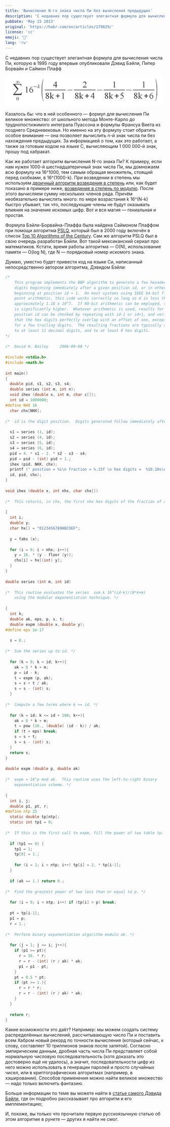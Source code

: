 ```yaml
---
title: 'Вычисление N-го знака числа Пи без вычисления предыдущих'
description: 'С недавних пор существует элегантная формула для вычисления числа Пи, которую в 1995 году впервые опубликовали Дэвид Бэйли, Питер Борвайн и Саймон Плафф'
pubDate: 'May 15 2013'
original: 'https://habr.com/en/articles/179829/'
license: 'cc'
emoji: '🔢'
lang: 'ru'
---
```


С недавних пор существует элегантная формула для вычисления числа Пи, которую в 1995 году впервые опубликовали Дэвид Бэйли, Питер Борвайн и Саймон Плафф

![Формула Бэйли-Борвайна-Плаффа](../../blog-images/nth-digit-of-pi.png)

Казалось бы: что в ней особенного — формул для вычисления Пи великое множество: от школьного метода Монте-Карло до труднопостижимого интеграла Пуассона и формулы Франсуа Виета из позднего Средневековья. Но именно на эту формулу стоит обратить особое внимание — она позволяет вычислить n-й знак числа пи без нахождения предыдущих. За информацией о том, как это работает, а также за готовым кодом на языке C, вычисляющим 1 000 000-й знак, прошу под хабракат.

Как же работает алгоритм вычисления N-го знака Пи?
К примеру, если нам нужен 1000-й шестнадцатеричный знак числа Пи, мы домножаем всю формулу на 16^1000, тем самым обращая множитель, стоящий перед скобками, в 16^(1000-k). При возведении в степень мы используем [двоичный алгоритм возведения в степень](http://brtrg.com/blog/post/514) или, как будет показано в примере ниже, [возведение в степень по модулю](https://en.wikipedia.org/wiki/Modular_exponentiation). После этого вычисляем сумму нескольких членов ряда. Причём необязательно вычислять много: по мере возрастания k 16^(N-k) быстро убывает, так что, последующие члены не будут оказывать влияния на значение искомых цифр. Вот и вся магия — гениальная и простая.

Формула Бэйли-Борвайна-Плаффа была найдена Саймоном Плаффом при помощи алгоритма [PSLQ](http://www.cecm.sfu.ca/organics/papers/bailey/paper/html/node3.html), который был в 2000 году включён в список [Top 10 Algorithms of the Century](http://orion.math.iastate.edu/burkardt/misc/algorithms_dongarra.html). Сам же алгоритм PSLQ был в свою очередь разработан Бэйли. Вот такой мексиканский сериал про математиков.
Кстати, время работы алгоритма — O(N), использование памяти — O(log N), где N — порядковый номер искомого знака.

Думаю, уместно будет привести код на языке Си, написанный непосредственно автором алгоритма, Дэвидом Бэйли:

```c
/*  
    This program implements the BBP algorithm to generate a few hexadecimal
    digits beginning immediately after a given position id, or in other words
    beginning at position id + 1.  On most systems using IEEE 64-bit floating-
    point arithmetic, this code works correctly so long as d is less than
    approximately 1.18 x 10^7.  If 80-bit arithmetic can be employed, this limit
    is significantly higher.  Whatever arithmetic is used, results for a given
    position id can be checked by repeating with id-1 or id+1, and verifying 
    that the hex digits perfectly overlap with an offset of one, except possibly
    for a few trailing digits.  The resulting fractions are typically accurate 
    to at least 11 decimal digits, and to at least 9 hex digits.  
*/

/*  David H. Bailey     2006-09-08 */

#include <stdio.h>
#include <math.h>

int main()
{
  double pid, s1, s2, s3, s4;
  double series (int m, int n);
  void ihex (double x, int m, char c[]);
  int id = 1000000;
#define NHX 16
  char chx[NHX];

/*  id is the digit position.  Digits generated follow immediately after id. */

  s1 = series (1, id);
  s2 = series (4, id);
  s3 = series (5, id);
  s4 = series (6, id);
  pid = 4. * s1 - 2. * s2 - s3 - s4;
  pid = pid - (int) pid + 1.;
  ihex (pid, NHX, chx);
  printf (" position = %i\n fraction = %.15f \n hex digits =  %10.10s\n",
  id, pid, chx);
}

void ihex (double x, int nhx, char chx[])

/*  This returns, in chx, the first nhx hex digits of the fraction of x. */

{
  int i;
  double y;
  char hx[] = "0123456789ABCDEF";

  y = fabs (x);

  for (i = 0; i < nhx; i++){
    y = 16. * (y - floor (y));
    chx[i] = hx[(int) y];
  }
}

double series (int m, int id)

/*  This routine evaluates the series  sum_k 16^(id-k)/(8*k+m) 
    using the modular exponentiation technique. */

{
  int k;
  double ak, eps, p, s, t;
  double expm (double x, double y);
#define eps 1e-17

  s = 0.;

/*  Sum the series up to id. */

  for (k = 0; k < id; k++){
    ak = 8 * k + m;
    p = id - k;
    t = expm (p, ak);
    s = s + t / ak;
    s = s - (int) s;
  }

/*  Compute a few terms where k >= id. */

  for (k = id; k <= id + 100; k++){
    ak = 8 * k + m;
    t = pow (16., (double) (id - k)) / ak;
    if (t < eps) break;
    s = s + t;
    s = s - (int) s;
  }
  return s;
}

double expm (double p, double ak)

/*  expm = 16^p mod ak.  This routine uses the left-to-right binary 
    exponentiation scheme. */

{
  int i, j;
  double p1, pt, r;
#define ntp 25
  static double tp[ntp];
  static int tp1 = 0;

/*  If this is the first call to expm, fill the power of two table tp. */

  if (tp1 == 0) {
    tp1 = 1;
    tp[0] = 1.;

    for (i = 1; i < ntp; i++) tp[i] = 2. * tp[i-1];
  }

  if (ak == 1.) return 0.;

/*  Find the greatest power of two less than or equal to p. */

  for (i = 0; i < ntp; i++) if (tp[i] > p) break;

  pt = tp[i-1];
  p1 = p;
  r = 1.;

/*  Perform binary exponentiation algorithm modulo ak. */

  for (j = 1; j <= i; j++){
    if (p1 >= pt){
      r = 16. * r;
      r = r - (int) (r / ak) * ak;
      p1 = p1 - pt;
    }
    pt = 0.5 * pt;
    if (pt >= 1.){
      r = r * r;
      r = r - (int) (r / ak) * ak;
    }
  }

  return r;
}
```

Какие возможности это даёт? Например: мы можем создать систему распределённых вычислений, рассчитывающую число Пи и поставить всем Хабром новый рекорд по точности вычисления (который сейчас, к слову, составляет 10 триллионов знаков после запятой). Согласно эмпирическим данным, дробная часть числа Пи представляет собой нормальную числовую последовательность (хотя доказать это достоверно ещё не удалось), а значит, последовательности цифр из него можно использовать в генерации паролей и просто случайных чисел, или в криптографических алгоритмах (например, в хэшировании). Способов применения можно найти великое множество — надо только включить фантазию.

Больше информации по теме вы можете найти в [статье самого Дэвида Бэйли](http://www.experimentalmath.info/bbp-codes/bbp-alg.pdf), где он подробно рассказывает про алгоритм и его имплементацию;

И, похоже, вы только что прочитали первую русскоязычную статью об этом алгоритме в рунете — других я найти не смог.
